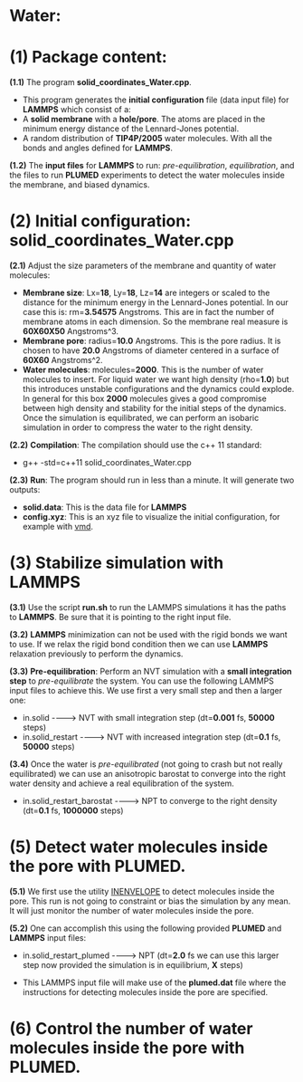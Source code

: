 # Water:

# (1) Package content:
**(1.1)** The program **solid_coordinates_Water.cpp**. 
- This program generates the **initial configuration** file (data input file) for **LAMMPS** which consist of a:
- A **solid membrane** with a **hole/pore**. The atoms are placed in the minimum energy distance of the Lennard-Jones potential.
- A random distribution of **TIP4P/2005** water molecules. With all the bonds and angles defined for **LAMMPS**.

**(1.2)** The **input files** for **LAMMPS** to run: *pre-equilibration*, *equilibration*, and the files to run **PLUMED** experiments to detect the water molecules inside the membrane, and biased dynamics.

# (2) Initial configuration: solid_coordinates_Water.cpp
**(2.1)** Adjust the size parameters of the membrane and quantity of water molecules:
- **Membrane size**: Lx=**18**, Ly=**18**, Lz=**14** are integers or scaled to the distance for the minimum energy in the Lennard-Jones potential. In our case this is: rm=**3.54575** Angstroms. This are in fact the number of membrane atoms in each dimension. So the membrane real measure is **60X60X50** Angstroms^3.
- **Membrane pore**: radius=**10.0** Angstroms. This is the pore radius. It is chosen to have **20.0** Angstroms of diameter centered in a surface of **60X60** Angstroms^2.
- **Water molecules**: molecules=**2000**. This is the number of water molecules to insert. For liquid water we want high density (rho=**1.0**) but this introduces unstable configurations and the dynamics could explode. In general for this box **2000** molecules gives a good compromise between high density and stability for the initial steps of the dynamics. Once the simulation is equilibrated, we can perform an isobaric simulation in order to compress the water to the right density.

**(2.2)** **Compilation**: The compilation should use the c++ 11 standard:

- g++ -std=c++11 solid_coordinates_Water.cpp

**(2.3)** **Run**: The program should run in less than a minute. It will generate two outputs:

- **solid.data**: This is the data file for **LAMMPS**
- **config.xyz**: This is an xyz file to visualize the initial configuration, for example with [vmd](http://www.ks.uiuc.edu/Research/vmd/).

# (3) Stabilize simulation with LAMMPS
**(3.1)** Use the script **run.sh** to run the LAMMPS simulations it has the paths to **LAMMPS**. Be sure that it is pointing to the right input file.

**(3.2)** **LAMMPS** minimization can not be used with the rigid bonds we want to use. If we relax the rigid bond condition then we can use **LAMMPS** relaxation previously to perform the dynamics.

**(3.3)** **Pre-equilibration**: Perform an NVT simulation with a **small integration step** to *pre-equilibrate* the system. You can use the following LAMMPS input files to achieve this. We use first a very small step and then a larger one:

- in.solid                    ----> NVT with small integration step (dt=**0.001** fs, **50000** steps)
- in.solid_restart            ----> NVT with increased integration step (dt=**0.1** fs, **50000** steps)

**(3.4)** Once the water is *pre-equilibrated* (not going to crash but not really equilibrated) we can use an anisotropic barostat to converge into the right water density and achieve a real equilibration of the system.

- in.solid_restart_barostat   ----> NPT to converge to the right density (dt=**0.1** fs, **1000000** steps)

# (5) Detect water molecules inside the pore with PLUMED.
**(5.1)** We first use the utility [INENVELOPE](http://plumed.github.io/doc-master/user-doc/html/_i_n_e_n_v_e_l_o_p_e.html) to detect molecules inside the pore. This run is not going to constraint or bias the simulation by any mean. It will just monitor the number of water molecules inside the pore.

**(5.2)** One can accomplish this using the following provided **PLUMED** and **LAMMPS** input files:

- in.solid_restart_plumed   ----> NPT (dt=**2.0** fs we can use this larger step now provided the simulation is in equilibrium, **X** steps)

- This LAMMPS input file will make use of the **plumed.dat** file where the instructions for detecting molecules inside the pore are specified.

# (6) Control the number of water molecules inside the pore with PLUMED.

